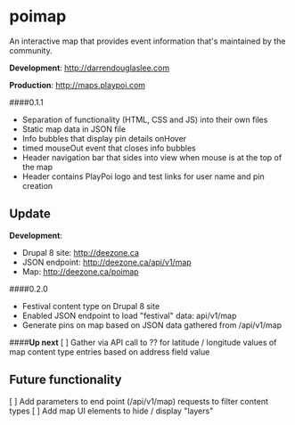 poimap
======

An interactive map that provides event information that's maintained by the community.

**Development**:
http://darrendouglaslee.com

**Production**:
http://maps.playpoi.com

####0.1.1
- Separation of functionality (HTML, CSS and JS) into their own files
- Static map data in JSON file
- Info bubbles that display pin details onHover
- timed mouseOut event that closes info bubbles
- Header navigation bar that sides into view when mouse is at the top of the map
- Header contains PlayPoi logo and test links for user name and pin creation

Update
------------
**Development**:
- Drupal 8 site: http://deezone.ca
- JSON endpoint: http://deezone.ca/api/v1/map
- Map: http://deezone.ca/poimap


####0.2.0
- Festival content type on Drupal 8 site
- Enabled JSON endpoint to load "festival" data: api/v1/map
- Generate pins on map based on JSON data gathered from /api/v1/map


####**Up next**
[ ] Gather via API call to ?? for latitude / longitude values of map content type entries based on address field value


Future functionality
---------------
[ ] Add parameters to end point (/api/v1/map) requests to filter content types
[ ] Add map UI elements to hide / display "layers"
